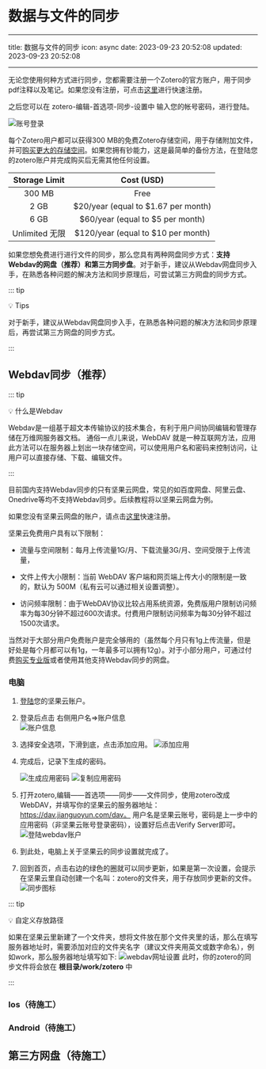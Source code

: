 
# 数据与文件的同步

---

title: 数据与文件的同步
icon: async
date: 2023-09-23 20:52:08
updated: 2023-09-23 20:52:08

---

无论您使用何种方式进行同步，您都需要注册一个Zotero的官方账户，用于同步pdf注释以及笔记。如果您没有注册，可点击[这里](https://www.zotero.org/user/register)进行快速注册。

之后您可以在 zotero-编辑-首选项-同步-设置中 输入您的帐号密码，进行登陆。


   ![账号登录](..//assets/image-zotero-帐号登陆.png)

每个Zotero用户都可以获得300 MB的免费Zotero存储空间，用于存储附加文件，并可[购买更大的存储空间](https://www.zotero.org/settings/storage?ref=sib)。如果您拥有钞能力，这是最简单的备份方法，在登陆您的zotero账户并完成购买后无需其他任何设置。

| Storage Limit  |             Cost (USD)              |
| :------------: | :---------------------------------: |
|     300 MB     |                Free                 |
|      2 GB      | $20/year (equal to $1.67 per month) |
|      6 GB      |  $60/year (equal to $5 per month)   |
| Unlimited 无限 | $120/year (equal to $10 per month)  |

如果您想免费进行进行文件的同步，那么您具有两种网盘同步方式：**支持Webdav的网盘（推荐）**和**第三方同步盘**。对于新手，建议从Webdav网盘同步入手，在熟悉各种问题的解决方法和同步原理后，可尝试第三方网盘的同步方式。

::: tip

💡 Tips

对于新手，建议从Webdav网盘同步入手，在熟悉各种问题的解决方法和同步原理后，再尝试第三方网盘的同步方式。

:::

## Webdav同步（推荐）

::: tip

💡 什么是Webdav

Webdav是一组基于超文本传输协议的技术集合，有利于用户间协同编辑和管理存储在万维网服务器文档。
通俗一点儿来说，WebDAV 就是一种互联网方法，应用此方法可以在服务器上划出一块存储空间，可以使用用户名和密码来控制访问，让用户可以直接存储、下载、编辑文件。

:::

目前国内支持Webdav同步的只有坚果云网盘，常见的如百度网盘、阿里云盘、Onedrive等均不支持Webdav同步。后续教程将以坚果云网盘为例。

如果您没有坚果云网盘的账户，请点击[这里](https://www.jianguoyun.com/d/signup)快速注册。

坚果云免费用户具有以下限制：

* 流量与空间限制：每月上传流量1G/月、下载流量3G/月、空间受限于上传流量，

* 文件上传大小限制：当前 WebDAV 客户端和网页端上传大小的限制是一致的，默认为 500M（私有云可以通过相关设置调整）。

* 访问频率限制：由于WebDAV协议比较占用系统资源，免费版用户限制访问频率为每30分钟不超过600次请求。付费用户限制访问频率为每30分钟不超过1500次请求。

当然对于大部分用户免费账户是完全够用的（虽然每个月只有1g上传流量，但是好处是每个月都可以有1g，一年最多可以拥有12g）。对于小部分用户，可通过付费[购买专业版](https://www.jianguoyun.com/s/pricing)或者使用其他支持Webdav同步的网盘。

### 电脑

1. [登陆](https://www.jianguoyun.com/d/login)您的坚果云账户。

2. 登录后点击 右侧用户名=>账户信息  
   ![账户信息](../assets/image-坚果云-账户信息.png)

3. 选择安全选项，下滑到底，点击添加应用。
   ![添加应用](../assets/image-坚果云-添加应用.png)

4. 完成后，记录下生成的密码。

   ![生成应用密码](../assets/image-坚果云-生成密码.png)
   ![复制应用密码](../assets/image-坚果云-密码.png)

5. 打开zotero,编辑——首选项——同步——文件同步，使用zotero改成WebDAV，并填写你的坚果云的服务器地址：https://dav.jianguoyun.com/dav。
用户名是坚果云账号，密码是上一步中的应用密码（非坚果云账号登录密码），设置好后点击Verify Server即可。
   ![登陆webdav账户](../assets/image-zotero-登陆webdav账户.png)

6. 到此处，电脑上关于坚果云的同步设置就完成了。

7. 回到首页，点击右边的绿色的圈就可以同步更新，如果是第一次设置，会提示在坚果云里自动创建一个名叫：zotero的文件夹，用于存放同步更新的文件。
   ![同步图标](../assets/image-zotero-同步图标.png)

::: tip

💡 自定义存放路径

如果在坚果云里新建了一个文件夹，想将文件放在那个文件夹里的话，那么在填写服务器地址时，需要添加对应的文件夹名字（建议文件夹用英文或数字命名），例如work，那么服务器地址填写如下:
  ![webdav网址设置](../assets/image-zotero-webdav网址设置.png)
此时，你的zotero的同步文件将会放在 **根目录/work/zotero** 中

:::

### Ios（待施工）

### Android（待施工）

## 第三方网盘（待施工）